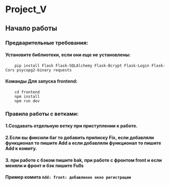 # Project_V

   ## Начало работы

   ### Предварительные требования:

   #### Установите библиотеки, если они еще не установлены:
```
    pip install Flask Flask-SQLAlchemy Flask-Bcrypt Flask-Login Flask-Cors psycopg2-binary requests
```
   #### Команды Для запуска frontend:
```
    cd frontend
    npm install
    npm run dev
```
   ### Правила работы с ветками:

   #### 1.Создавать отдельную ветку при приступлении к работе.

   #### 2.Если вы фиксили баг то добавить приписку Fix, если добавляли функционал то пишите Add а если добавляли функционал то пишите Add к комиту.

   #### 3. при работе с бэком пишите bak, при работе с фронтом front и если меняли и фронт и бэк пишите Fulls
   #### Пример комита ``` Add: front: добавленно окно регистрации ```
